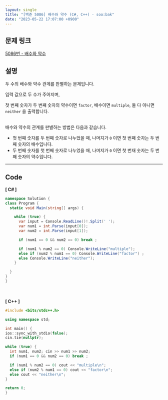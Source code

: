 ```yaml
---
layout: single
title: "[백준 5086] 배수와 약수 (C#, C++) - soo:bak"
date: "2023-05-22 17:07:00 +0900"
---
```


## 문제 링크
  [5086번 - 배수와 약수](https://www.acmicpc.net/problem/5086)

## 설명
두 수의 배수와 약수 관계를 판별하는 문제입니다. <br>

입력 값으로 두 수가 주어지며,<br>

첫 번째 숫자가 두 번째 숫자의 약수이면 `factor`, 배수이면 `multiple`, 둘 다 아니면 `neither` 을 출력합니다. <br>

<br>
배수와 약수의 관계를 판별하는 방법은 다음과 같습니다. <br>

- 첫 번째 숫자를 두 번째 숫자로 나누었을 때, 나머지가 `0` 이면 첫 번째 숫자는 두 번째 숫자의 배수입니다. <br>
- 두 번째 숫자를 첫 번째 숫자로 나누었을 때, 나머지가 `0` 이면 첫 번재 숫자는 두 번째 숫자의 약수입니다. <br>

- - -

## Code
<b>[ C# ] </b>
<br>

  ```c#
namespace Solution {
  class Program {
    static void Main(string[] args) {

      while (true) {
        var input = Console.ReadLine()!.Split(' ');
        var num1 = int.Parse(input[0]);
        var num2 = int.Parse(input[1]);

        if (num1 == 0 && num2 == 0) break ;

        if (num1 % num2 == 0) Console.WriteLine("multiple");
        else if (num2 % num1 == 0) Console.WriteLine("factor") ;
        else Console.WriteLine("neither");
      }

    }
  }
}
  ```
<br><br>
<b>[ C++ ] </b>
<br>

  ```c++
#include <bits/stdc++.h>

using namespace std;

int main() {
  ios::sync_with_stdio(false);
  cin.tie(nullptr);

  while (true) {
    int num1, num2; cin >> num1 >> num2;
    if (num1 == 0 && num2 == 0) break ;

    if (num1 % num2 == 0) cout << "multiple\n";
    else if (num2 % num1 == 0) cout << "factor\n";
    else cout << "neither\n";
  }

  return 0;
}
  ```
